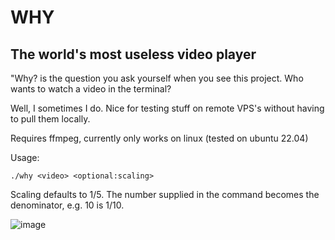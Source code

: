 # WHY

## The world's most useless video player

"Why? is the question you ask yourself when you see this project. Who wants to watch a video in the terminal?

Well, I sometimes I do. Nice for testing stuff on remote VPS's without having to pull them locally.

Requires ffmpeg, currently only works on linux (tested on ubuntu 22.04)

Usage:
```
./why <video> <optional:scaling>
```

Scaling defaults to 1/5. The number supplied in the command becomes the denominator, e.g. 10 is 1/10.

![image](why.gif)
